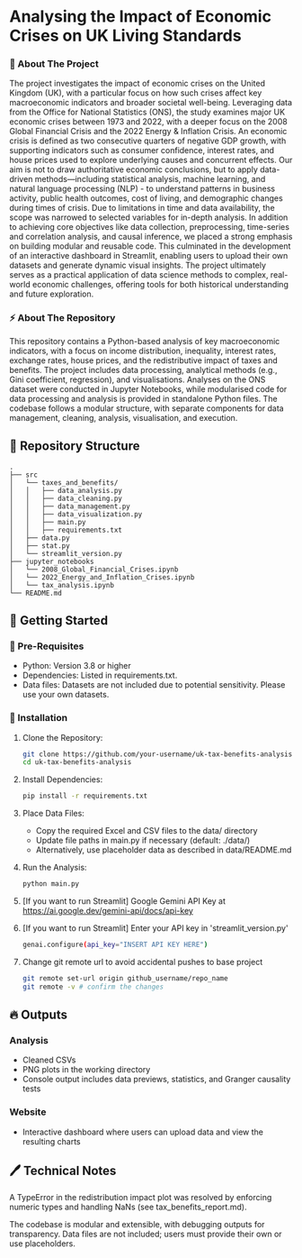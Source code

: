 # Analysing the Impact of Economic Crises on UK Living Standards

<!-- ABOUT THE PROJECT -->
### :beginner: About The Project
The project investigates the impact of economic crises on the United Kingdom (UK), with a particular focus on how such crises affect key macroeconomic indicators and broader societal well-being. Leveraging data from the Office for National Statistics (ONS), the study examines major UK economic crises between 1973 and 2022, with a deeper focus on the 2008 Global Financial Crisis and the 2022 Energy & Inflation Crisis. An economic crisis is defined as two consecutive quarters of negative GDP growth, with supporting indicators such as consumer confidence, interest rates, and house prices used to explore underlying causes and concurrent effects. Our aim is not to draw authoritative economic conclusions, but to apply data-driven methods—including statistical analysis, machine learning, and natural language processing (NLP) - to understand patterns in business activity, public health outcomes, cost of living, and demographic changes during times of crisis. Due to limitations in time and data availability, the scope was narrowed to selected variables for in-depth analysis. In addition to achieving core objectives like data collection, preprocessing, time-series and correlation analysis, and causal inference, we placed a strong emphasis on building modular and reusable code. This culminated in the development of an interactive dashboard in Streamlit, enabling users to upload their own datasets and generate dynamic visual insights. The project ultimately serves as a practical application of data science methods to complex, real-world economic challenges, offering tools for both historical understanding and future exploration.

<!-- ABOUT THE REPOSITORY -->
### :zap: About The Repository
This repository contains a Python-based analysis of key macroeconomic indicators, with a focus on income distribution, inequality, interest rates, exchange rates, house prices, and the redistributive impact of taxes and benefits. The project includes data processing, analytical methods (e.g., Gini coefficient, regression), and visualisations. Analyses on the ONS dataset were conducted in Jupyter Notebooks, while modularised code for data processing and analysis is provided in standalone Python files. The codebase follows a modular structure, with separate components for data management, cleaning, analysis, visualisation, and execution.

## :file_folder: Repository Structure

```
.
├── src
│   └── taxes_and_benefits/
│   │   ├── data_analysis.py
│   │   ├── data_cleaning.py
│   │   ├── data_management.py
│   │   ├── data_visualization.py
│   │   ├── main.py
│   │   ├── requirements.txt
│   ├── data.py
│   ├── stat.py
│   └── streamlit_version.py
├── jupyter_notebooks
│   └── 2008_Global_Financial_Crises.ipynb
│   └── 2022_Energy_and_Inflation_Crises.ipynb
│   └── tax_analysis.ipynb
└── README.md
```

## :wrench: Getting Started

### :notebook: Pre-Requisites
- Python: Version 3.8 or higher
- Dependencies: Listed in requirements.txt.
- Data files: Datasets are not included due to potential sensitivity. Please use your own datasets.

### 🔌 Installation
1. Clone the Repository:
    ```sh
    git clone https://github.com/your-username/uk-tax-benefits-analysis.git
    cd uk-tax-benefits-analysis
    ```
    
2. Install Dependencies:
    ```sh
    pip install -r requirements.txt
    ```
    
3. Place Data Files:
   - Copy the required Excel and CSV files to the data/ directory
   - Update file paths in main.py if necessary (default: ./data/)
   - Alternatively, use placeholder data as described in data/README.md
    
4. Run the Analysis:
   ```sh
   python main.py 
   ```
   
6. [If you want to run Streamlit] Google Gemini API Key at https://ai.google.dev/gemini-api/docs/api-key

8. [If you want to run Streamlit] Enter your API key in 'streamlit_version.py'
    ```sh
    genai.configure(api_key="INSERT API KEY HERE")
    ```
    
9. Change git remote url to avoid accidental pushes to base project
   ```sh
   git remote set-url origin github_username/repo_name
   git remote -v # confirm the changes
   ```

## 🔥 Outputs
### Analysis
- Cleaned CSVs
- PNG plots in the working directory
- Console output includes data previews, statistics, and Granger causality tests
### Website
- Interactive dashboard where users can upload data and view the resulting charts

## 🖊️ Technical Notes
A TypeError in the redistribution impact plot was resolved by enforcing numeric types and handling NaNs (see tax_benefits_report.md).

The codebase is modular and extensible, with debugging outputs for transparency.
Data files are not included; users must provide their own or use placeholders.
